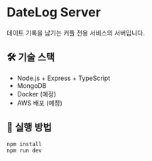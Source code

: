 # DateLog Server

데이트 기록을 남기는 커플 전용 서비스의 서버입니다.

## 🛠 기술 스택

- Node.js + Express + TypeScript
- MongoDB
- Docker (예정)
- AWS 배포 (예정)

## 🚀 실행 방법

```bash
npm install
npm run dev
```
